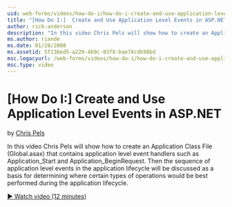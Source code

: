 ```yaml
---
uid: web-forms/videos/how-do-i/how-do-i-create-and-use-application-level-events-in-aspnet
title: "[How Do I:]  Create and Use Application Level Events in ASP.NET | Microsoft Docs"
author: rick-anderson
description: "In this video Chris Pels will show how to create an Application Class File (Global.asax) that contains application level event handlers such as Application_S..."
ms.author: riande
ms.date: 01/28/2008
ms.assetid: 5f136ed5-a229-4b9c-83f8-bae74cdb98bd
msc.legacyurl: /web-forms/videos/how-do-i/how-do-i-create-and-use-application-level-events-in-aspnet
msc.type: video
---
```

# [How Do I:]  Create and Use Application Level Events in ASP.NET

by [Chris Pels](https://twitter.com/chrispels)

In this video Chris Pels will show how to create an Application Class File (Global.asax) that contains application level event handlers such as Application\_Start and Application\_BeginRequest. Then the sequence of application level events in the application lifecycle will be discussed as a basis for determining where certain types of operations would be best performed during the application lifecycle.

[&#9654; Watch video (12 minutes)](https://channel9.msdn.com/Blogs/ASP-NET-Site-Videos/how-do-i-create-and-use-application-level-events-in-aspnet)
